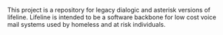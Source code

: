 This project is a repository for legacy dialogic and asterisk versions of lifeline. Lifeline is intended to be a software backbone for low cost voice mail systems used by homeless and at risk individuals.
